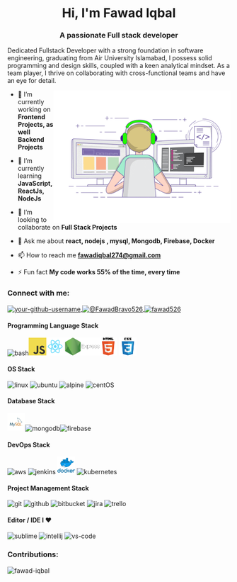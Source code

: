 <h1 align="center">Hi, I'm Fawad Iqbal</h1>
<h3 align="center">A passionate Full stack developer</h3>
<p>Dedicated Fullstack Developer with a strong foundation in software engineering, graduating from Air University Islamabad, I possess solid programming and
design skills, coupled with a keen analytical mindset. As a team player, I thrive on collaborating with cross-functional teams and have an eye for detail.</p>
<img align="right" alt="Coding" width="400" src="https://raw.githubusercontent.com/mikonoid/mikonoid/main/images/gifs/coder3.gif"/>

- 🔭 I’m currently working on **Frontend Projects, as well Backend Projects**

- 🌱 I’m currently learning **JavaScript,ReactJs, NodeJs**

- 👯 I’m looking to collaborate on **Full Stack Projects**

- 💬 Ask me about **react, nodejs , mysql, Mongodb, Firebase, Docker**

- 📫 How to reach me **fawadiqbal274@gmail.com**

- ⚡ Fun fact **My code works 55% of the time, every time**

<h3 align="left">Connect with me:</h3>
<p align="left">
    <a href="https://github.com/fawad526" target="blank">
        <img align="center" src="https://raw.githubusercontent.com/rahuldkjain/github-profile-readme-generator/master/src/images/icons/Social/github.svg" alt="your-github-username" height="30" width="40" />
    </a>
    <a href="https://twitter.com/@FawadBravo526" target="blank">
        <img align="center" src="https://raw.githubusercontent.com/rahuldkjain/github-profile-readme-generator/master/src/images/icons/Social/twitter.svg" alt="@FawadBravo526" height="30" width="40" />
    </a>
    <a href="https://linkedin.com/in/fawad526" target="blank">
        <img align="center" src="https://raw.githubusercontent.com/rahuldkjain/github-profile-readme-generator/master/src/images/icons/Social/linked-in-alt.svg" alt="fawad526" height="30" width="40" />
    </a>
</p>

#### Programming Language Stack
<p align="left">
    <img src="https://www.vectorlogo.zone/logos/gnu_bash/gnu_bash-icon.svg" alt="bash" title="bash" width="40" height="40"/><img src="https://raw.githubusercontent.com/github/explore/80688e429a7d4ef2fca1e82350fe8e3517d3494d/topics/javascript/javascript.png" alt="javascript" title="javascript" width="40" height="40"/><img src="https://raw.githubusercontent.com/github/explore/80688e429a7d4ef2fca1e82350fe8e3517d3494d/topics/react/react.png" alt="react" title="react" width="40" height="40"/><img src="https://raw.githubusercontent.com/github/explore/80688e429a7d4ef2fca1e82350fe8e3517d3494d/topics/nodejs/nodejs.png" alt="nodejs" title="nodejs" width="40" height="40"/><img src="https://raw.githubusercontent.com/github/explore/80688e429a7d4ef2fca1e82350fe8e3517d3494d/topics/express/express.png" alt="express" title="express" width="40" height="40"/><img src="https://raw.githubusercontent.com/github/explore/80688e429a7d4ef2fca1e82350fe8e3517d3494d/topics/html/html.png" alt="html" title="html" width="40" height="40"/> <img src="https://raw.githubusercontent.com/github/explore/80688e429a7d4ef2fca1e82350fe8e3517d3494d/topics/css/css.png" alt="css" title="css" width="40" height="40"/>
</p>


#### OS Stack
<p align="left"><img src="https://brandlogos.net/wp-content/uploads/2020/03/Linux-logo.png" alt="linux" title="linux" width="40" height="40"/>  <img src="https://www.vectorlogo.zone/logos/ubuntu/ubuntu-icon.svg" alt="ubuntu" title="ubuntu" width="40" height="40"/>  <img src="https://www.vectorlogo.zone/logos/alpinelinux/alpinelinux-icon.svg" alt="alpine" title="alpine" width="40" height="40"/> <img src="https://www.vectorlogo.zone/logos/centos/centos-icon.svg" alt="centOS" title="centOS" width="40" height="40"/> </p>

#### Database Stack
<p align="left">
    <img src="https://raw.githubusercontent.com/github/explore/80688e429a7d4ef2fca1e82350fe8e3517d3494d/topics/mysql/mysql.png" alt="mysql" title="mysql" width="40" height="40"/><img                                                                                                                                                            src="https://www.vectorlogo.zone/logos/mongodb/mongodb-icon.svg" alt="mongodb" title="mongodb" width="40" height="40"/><img src="https://firebase.google.com/downloads/brand-guidelines/PNG/logo-vertical.png" alt="firebase" title="firebase" width="40" height="40"/></p>



#### DevOps Stack 
<p align="left"><img src="https://www.vectorlogo.zone/logos/amazon_aws/amazon_aws-icon.svg" alt="aws" title="aws" width="40" height="40"/> <img src="https://www.vectorlogo.zone/logos/jenkins/jenkins-icon.svg" alt="jenkins" title="jenkins" width="40" height="40"/>  <img src="https://raw.githubusercontent.com/github/explore/80688e429a7d4ef2fca1e82350fe8e3517d3494d/topics/docker/docker.png" alt="docker" title="docker" width="40" height="40"/> <img src="https://www.vectorlogo.zone/logos/kubernetes/kubernetes-icon.svg" alt="kubernetes" title="kubernetes" width="40" height="40"/> </p>

#### Project Management Stack
<p align="left"><img src="https://www.vectorlogo.zone/logos/git-scm/git-scm-icon.svg" alt="git" title="git" width="40" height="40"/>  <img src="https://www.vectorlogo.zone/logos/github/github-icon.svg" alt="github" title="github" width="40" height="40"/> <img src="https://www.vectorlogo.zone/logos/bitbucket/bitbucket-icon.svg" alt="bitbucket" title="bitbucket" width="40" height="40"/>  <img src="https://www.vectorlogo.zone/logos/atlassian_jira/atlassian_jira-icon.svg" alt="jira" title="jira" width="40" height="40"/> <img src="https://www.vectorlogo.zone/logos/trello/trello-icon.svg" alt="trello" title="trello" width="40" height="40"/></p>

#### Editor / IDE I ♥
<p align="left"><img src="https://seeklogo.com/images/S/sublime-text-logo-C2736A0B50-seeklogo.com.png" alt="sublime" title="sublime" width="40" height="40"/> <img src="https://cdn.worldvectorlogo.com/logos/intellij-idea-1.svg" alt="intellij" title="intellij" width="40" height="40"/> <img src="https://www.vectorlogo.zone/logos/visualstudio_code/visualstudio_code-icon.svg" alt="vs-code" title="vs-code" width="40" height="40"/> </p>





<h3 align="left">Contributions:</h3>

<a>
    <img align="center" src="http://github-readme-streak-stats.herokuapp.com?user=FAWAD&theme=dark" alt="fawad-iqbal" />
</a>
